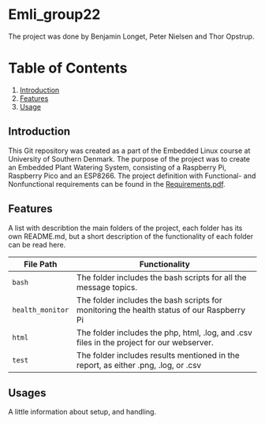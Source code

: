 # Emli_group22
The project was done by Benjamin Longet, Peter Nielsen and Thor Opstrup.

# Table of Contents

1. [Introduction](#introduction)
2. [Features](#features)
3. [Usage](#usage)

## Introduction <a name="introduction"></a>
This Git repository was created as a part of the Embedded Linux course at University of Southern Denmark. The purpose of the project was to create an Embedded Plant Watering System, consisting of a Raspberry Pi, Raspberry Pico and an ESP8266. The project definition with Functional- and Nonfunctional requirements can be found in the [Requirements.pdf](emli_2023_project_info_v2-1.pdf).

## Features <a name="features"></a>
A list with describtion the main folders of the project, each folder has its own README.md, but a short description of the functionality of each folder can be read here.

| File Path        | Functionality                                 |
| ---------------- | --------------------------------------------- |
| `bash`  |  The folder includes the bash scripts for all the message topics.      |
| `health_monitor`  | The folder includes the bash scripts for monitoring the health status of our Raspberry Pi     |
| `html` | The folder includes the php, html, .log, and .csv files in the project for our webserver.  |
| `test` | The folder includes results mentioned in the report, as either .png, .log, or .csv|


## Usages <a name=usage></a>
A little information about setup, and handling. 